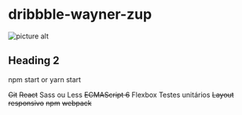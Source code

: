 # dribbble-wayner-zup #

![picture alt](https://media.giphy.com/media/KodIwOqmyQ5Us/giphy.gif "Title is optional")

## Heading 2 ##

npm start or yarn start


~~Git~~
~~React~~
Sass ou Less
~~ECMAScript 6~~
Flexbox
Testes unitários
~~Layout responsivo~~
~~npm~~
~~webpack~~
